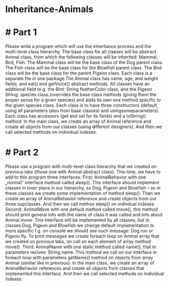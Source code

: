 # Inheritance-Animals
# # Part 1
Please write a program which will use the inheritance process and the multi-level class hierarchy.
The base class for all classes will be abstract Animal class, from which the following classes will be inherited: Mammal, Bird, Fish.
The Mammal class will be the base class of the Dog parent class.
The Fish class will be the base class for the Blowfish parent class.
The Bird class will be the base class for the parent Pigeon class.
Each class is a separate file in one package.The Animal class has name, age, and weight fields, and eat() and getVoice() abstract methods.
All classes have an additional field (e.g. the Bird: String featherColor class, and the Pigeon String: species class.)overrides the base class methods (giving them the proper sense for a given species) and adds its own one method specific to the given species class.
Each class is to have three constructors (default, using all parameters (also from base classes) and usingsomeparameters).
Each class has accessors (get and set for its fields) and a toString() method.
In the main class, we create an array of Animal reference and create all objects from our classes (using different designers). And then we call selected methods on individual indexes.

# # Part 2
Please use a program with multi-level class hierarchy that we created on previous labs (those one with Animal abstract class).
This time, we have to add to this program three interfaces:
First: AnimalBehavior with one „normal” interface method called sleep().
This interface should implement classes in lover place in our hierarchy, so Dog, Pigeon and Blowfish – so in these classes we create some implementation of method sleep(). Than we create an array of AnimalBehavior reference and create objects from our three supclasses. And then we call methos sleep() on indivdual indexes.
Second: AnimalMove with one default method called move(), this method should print general info with the name of class it was called and info about Animal move. This interface will be implemented by all classes, but in classes Dog, 
Pigeon and Blowfish we change default implementation to more specific f.g. on console we should see such message: 
Dog run or Pigeon fly.
To print messages we create foreach loop on Animal array that we created on previous labs, on call on each element of array method move().
Third: AnimalName with one static method called name(), that in parameters recives: String name. This method we call on our interface in foreach loop with parameters getName() method on objects from array Animal (similar like in previous).
In the main class, we create an array of AnimalBehavior references and create all objects from classes that implemented this interface. And then we call selected methods on individual indexes.
